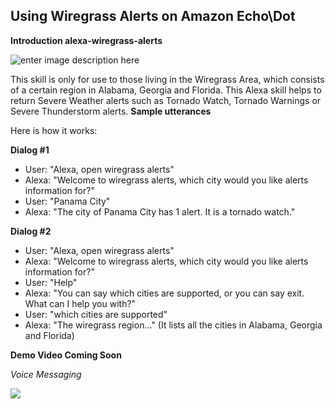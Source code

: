 Using Wiregrass Alerts on Amazon Echo\Dot
-----------------------------------------

**Introduction alexa-wiregrass-alerts**

![enter image description here](https://s3.amazonaws.com/theenginecloud/alexa/images/WiregrassAlertsAmazon.png)

This skill is only for use to those living in the Wiregrass Area, which consists of a certain region in Alabama, Georgia and Florida. This Alexa skill helps to return Severe Weather alerts such as Tornado Watch, Tornado Warnings or Severe Thunderstorm alerts.
**Sample utterances**

Here is how it works:

**Dialog #1**
 - User: "Alexa, open wiregrass alerts"
 - Alexa: "Welcome to wiregrass alerts, which city would you like alerts information for?"
 - User: "Panama City"
 - Alexa: "The city of Panama City has 1 alert. It is a tornado watch."
 
 **Dialog #2**
 - User: "Alexa, open wiregrass alerts" 
 - Alexa: "Welcome to wiregrass alerts, which city would you like alerts information for?" 
 - User: "Help" 
 - Alexa: "You can say which cities are supported, or you can say exit. What can I help you with?" 
 - User: "which cities are supported" 
 - Alexa: "The wiregrass region..."  (It lists all the cities in Alabama, Georgia and Florida)

**Demo Video Coming Soon**

*Voice Messaging*

[![](http://img.youtube.com/vi/rSSIXsAanvs/0.jpg)](https://www.youtube.com/watch?v=rSSIXsAanvs)
